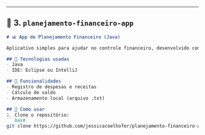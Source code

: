 
---

## 🔹 3. `planejamento-financeiro-app`

```markdown
# 📊 App de Planejamento Financeiro (Java)

Aplicativo simples para ajudar no controle financeiro, desenvolvido com foco em aprendizado de Java.

## 🚀 Tecnologias usadas
- Java
- IDE: Eclipse ou IntelliJ

## 🎯 Funcionalidades
- Registro de despesas e receitas
- Cálculo de saldo
- Armazenamento local (arquivo .txt)

## 🔧 Como usar
1. Clone o repositório:
```bash
git clone https://github.com/jessicacoelhofer/planejamento-financeiro-app.git
